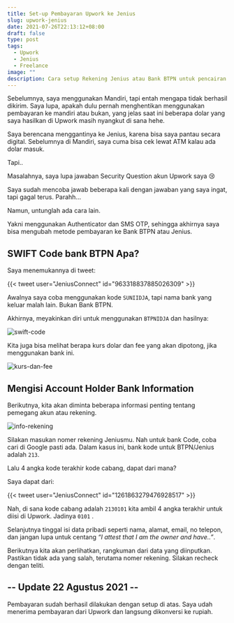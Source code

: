 ```yaml
---
title: Set-up Pembayaran Upwork ke Jenius
slug: upwork-jenius
date: 2021-07-26T22:13:12+08:00
draft: false
type: post
tags:
  - Upwork
  - Jenius
  - Freelance
image: ""
description: Cara setup Rekening Jenius atau Bank BTPN untuk pencairan dana di Upwork
---
```


Sebelumnya, saya menggunakan Mandiri, tapi entah mengapa tidak berhasil dikirim. Saya lupa, apakah dulu pernah menghentikan menggunakan pembayaran ke mandiri atau bukan, yang jelas saat ini beberapa dolar yang saya hasilkan di Upwork masih nyangkut di sana hehe.

Saya berencana menggantinya ke Jenius, karena bisa saya pantau secara digital. Sebelumnya di Mandiri, saya cuma bisa cek lewat ATM kalau ada dolar masuk.

Tapi..

Masalahnya, saya lupa jawaban Security Question akun Upwork saya :cry:

Saya sudah mencoba jawab beberapa kali dengan jawaban yang saya ingat, tapi gagal terus. Parahh…

Namun, untunglah ada cara lain.

Yakni menggunakan Authenticator dan SMS OTP, sehingga akhirnya saya bisa mengubah metode pembayaran ke Bank BTPN atau Jenius.

## SWIFT Code bank BTPN Apa?

Saya menemukannya di tweet:

{{< tweet user="JeniusConnect" id="963318837885026309" >}}

Awalnya saya coba menggunakan kode `SUNIIDJA`, tapi nama bank yang keluar malah lain. Bukan Bank BTPN.

Akhirnya, meyakinkan diri untuk menggunakan `BTPNIDJA` dan hasilnya:

![swift-code](/img/upwork-jenius/swift-code.png)

Kita juga bisa melihat berapa kurs dolar dan fee yang akan dipotong, jika menggunakan bank ini.

![kurs-dan-fee](/img/upwork-jenius/kurs-dan-fee.png)

## Mengisi Account Holder Bank Information

Berikutnya, kita akan diminta beberapa informasi penting tentang pemegang akun atau rekening.

![info-rekening](/img/upwork-jenius/info-rekening.png)

Silakan masukan nomer rekening Jeniusmu. Nah untuk bank Code, coba cari di Google pasti ada. Dalam kasus ini, bank kode untuk BTPN/Jenius adalah `213`.

Lalu 4 angka kode terakhir kode cabang, dapat dari mana?

Saya dapat dari:

{{< tweet user="JeniusConnect" id="1261863279476928517" >}}

Nah, di sana kode cabang adalah `2130101` kita ambil 4 angka terakhir untuk diisi di Upwork. Jadinya `0101` .

Selanjutnya tinggal isi data pribadi seperti nama, alamat, email, no telepon, dan jangan lupa untuk centang *“I attest that I am the owner and have..”*.

Berikutnya kita akan perlihatkan, rangkuman dari data yang diinputkan. Pastikan tidak ada yang salah, terutama nomer rekening. Silakan recheck dengan teliti.

## -- Update 22 Agustus 2021 --

Pembayaran sudah berhasil dilakukan dengan setup di atas. Saya udah menerima
pembayaran dari Upwork dan langsung dikonversi ke rupiah.